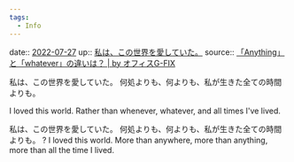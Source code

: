 ```yaml
---
tags:
  - Info
---
```


date:: [2022-07-27](Daily_Note/2022-07-27.md)
up:: [私は、この世界を愛していた。](Info/私は、この世界を愛していた。.md)
source:: [「Anything」と「whatever」の違いは？ | by オフィスG-FIX](https://officegfix.com/difference_anything_whatever/)

私は、この世界を愛していた。
何処よりも、何よりも、私が生きた全ての時間よりも。

I loved this world.
Rather than whenever, whatever, and all times I've lived.

私は、この世界を愛していた。
何処よりも、何よりも、私が生きた全ての時間よりも。
?
I loved this world.
More than anywhere, more than anything, more than all the time I lived.